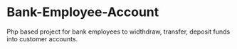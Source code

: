 # Bank-Employee-Account
Php based project for bank employees to widthdraw, transfer, deposit funds into customer accounts.
